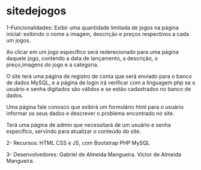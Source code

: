 # sitedejogos
1-Funcionalidades:
  Exibir uma quantidade limitada de jogos na página inicial: exibindo o nome a imagem, descrição e preços respectivos a cada um jogos.
  
  Ao clicar em um jogo específico será rederecionado para uma página daquele jogo, contendo a data de lançamento, a descrição, o preço,imagens do jogo e a categoria.
  
  O site terá uma página de registro de conta que será enviado para o banco de dados MySQL, e a página de login irá verificar com a linguagem php se o usuário e senha digitados são válidos e se estão cadastrados no banco de dados.

  
  Uma página fale conosco que exibirá um formulário html para o usuário informar os seus dados e descrever o problema encontrado no site.
  
  Terá uma página de admin que necessitará de um usuário e senha específico, servindo para atualizar o conteúdo do site.
  
2- Recursos:
  HTML
  CSS e JS, com Bootstrap
  PHP
  MySQL
  
 3- Desenvolvedores: 
    Gabriel de Almeida Mangueira.
    Victor de Almeida Mangueira.
    
